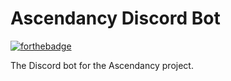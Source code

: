 # Ascendancy Discord Bot
[![forthebadge](https://forthebadge.com/images/badges/made-with-crayons.svg)](https://forthebadge.com)

The Discord bot for the Ascendancy project.
